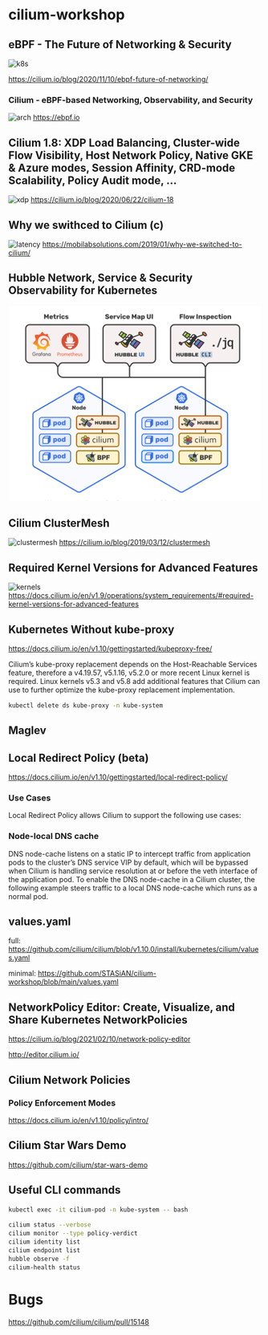 # cilium-workshop
## eBPF - The Future of Networking & Security
![k8s](https://cilium.io/static/5bbf931b72bfbe12c32b629d414ab777/a4d88/k8s_ship.png)

https://cilium.io/blog/2020/11/10/ebpf-future-of-networking/

### Cilium - eBPF-based Networking, Observability, and Security

![arch](https://cilium.io/static/6c69375bdc369895441cdc52ae9801dc/8b936/cilium_arch.png)
https://ebpf.io
## Cilium 1.8: XDP Load Balancing, Cluster-wide Flow Visibility, Host Network Policy, Native GKE & Azure modes, Session Affinity, CRD-mode Scalability, Policy Audit mode, ...
![xdp](https://cilium.io/static/ceb5512de15120b9c2043f87a1e468ff/742d3/intro.png)
https://cilium.io/blog/2020/06/22/cilium-18

## Why we swithced to Cilium (c)

![latency](https://mk0mblbrnnl9kxrc0o.kinstacdn.com/wp-content/uploads/2019/01/iptables-service-1.jpg)
https://mobilabsolutions.com/2019/01/why-we-switched-to-cilium/
## Hubble Network, Service & Security Observability for Kubernetes
![hubble](https://github.com/cilium/hubble/raw/master/Documentation/images/hubble_arch.png)

## Cilium ClusterMesh
![clustermesh](https://cilium.io/static/8eb8d013689a80b51d9a73d61c6e70f8/f941f/intro_layers.png)
https://cilium.io/blog/2019/03/12/clustermesh

## Required Kernel Versions for Advanced Features
![kernels](https://i.ibb.co/9nZnsV9/Screenshot-2021-05-31-at-12-16-12.png)
https://docs.cilium.io/en/v1.9/operations/system_requirements/#required-kernel-versions-for-advanced-features
## Kubernetes Without kube-proxy
https://docs.cilium.io/en/v1.10/gettingstarted/kubeproxy-free/

Cilium’s kube-proxy replacement depends on the Host-Reachable Services feature, therefore a v4.19.57, v5.1.16, v5.2.0 or more recent Linux kernel is required. Linux kernels v5.3 and v5.8 add additional features that Cilium can use to further optimize the kube-proxy replacement implementation.
```bash
kubectl delete ds kube-proxy -n kube-system
```
## Maglev

## Local Redirect Policy (beta)
https://docs.cilium.io/en/v1.10/gettingstarted/local-redirect-policy/

### Use Cases

Local Redirect Policy allows Cilium to support the following use cases:
### Node-local DNS cache
DNS node-cache listens on a static IP to intercept traffic from application pods to the cluster’s DNS service VIP by default, which will be bypassed when Cilium is handling service resolution at or before the veth interface of the application pod. To enable the DNS node-cache in a Cilium cluster, the following example steers traffic to a local DNS node-cache which runs as a normal pod.
## values.yaml
full: https://github.com/cilium/cilium/blob/v1.10.0/install/kubernetes/cilium/values.yaml

minimal: https://github.com/STASiAN/cilium-workshop/blob/main/values.yaml


## NetworkPolicy Editor: Create, Visualize, and Share Kubernetes NetworkPolicies
https://cilium.io/blog/2021/02/10/network-policy-editor

http://editor.cilium.io/

## Cilium Network Policies

### Policy Enforcement Modes
https://docs.cilium.io/en/v1.10/policy/intro/
## Cilium Star Wars Demo
https://github.com/cilium/star-wars-demo

## Useful CLI commands

```bash
kubectl exec -it cilium-pod -n kube-system -- bash
```

```bash
cilium status --verbose
cilium monitor --type policy-verdict
cilium identity list
cilium endpoint list
hubble observe -f
cilium-health status
```
# Bugs
https://github.com/cilium/cilium/pull/15148
